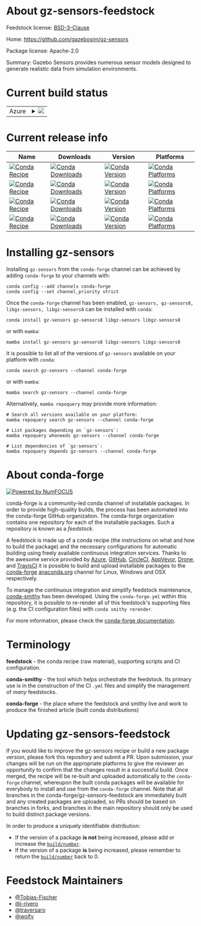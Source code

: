 About gz-sensors-feedstock
==========================

Feedstock license: [BSD-3-Clause](https://github.com/conda-forge/gz-sensors-feedstock/blob/main/LICENSE.txt)

Home: https://github.com/gazebosim/gz-sensors

Package license: Apache-2.0

Summary: Gazebo Sensors provides numerous sensor models designed to generate realistic data from simulation environments.

Current build status
====================


<table>
    
  <tr>
    <td>Azure</td>
    <td>
      <details>
        <summary>
          <a href="https://dev.azure.com/conda-forge/feedstock-builds/_build/latest?definitionId=17654&branchName=main">
            <img src="https://dev.azure.com/conda-forge/feedstock-builds/_apis/build/status/gz-sensors-feedstock?branchName=main">
          </a>
        </summary>
        <table>
          <thead><tr><th>Variant</th><th>Status</th></tr></thead>
          <tbody><tr>
              <td>linux_64</td>
              <td>
                <a href="https://dev.azure.com/conda-forge/feedstock-builds/_build/latest?definitionId=17654&branchName=main">
                  <img src="https://dev.azure.com/conda-forge/feedstock-builds/_apis/build/status/gz-sensors-feedstock?branchName=main&jobName=linux&configuration=linux%20linux_64_" alt="variant">
                </a>
              </td>
            </tr><tr>
              <td>linux_aarch64</td>
              <td>
                <a href="https://dev.azure.com/conda-forge/feedstock-builds/_build/latest?definitionId=17654&branchName=main">
                  <img src="https://dev.azure.com/conda-forge/feedstock-builds/_apis/build/status/gz-sensors-feedstock?branchName=main&jobName=linux&configuration=linux%20linux_aarch64_" alt="variant">
                </a>
              </td>
            </tr><tr>
              <td>linux_ppc64le</td>
              <td>
                <a href="https://dev.azure.com/conda-forge/feedstock-builds/_build/latest?definitionId=17654&branchName=main">
                  <img src="https://dev.azure.com/conda-forge/feedstock-builds/_apis/build/status/gz-sensors-feedstock?branchName=main&jobName=linux&configuration=linux%20linux_ppc64le_" alt="variant">
                </a>
              </td>
            </tr><tr>
              <td>osx_64</td>
              <td>
                <a href="https://dev.azure.com/conda-forge/feedstock-builds/_build/latest?definitionId=17654&branchName=main">
                  <img src="https://dev.azure.com/conda-forge/feedstock-builds/_apis/build/status/gz-sensors-feedstock?branchName=main&jobName=osx&configuration=osx%20osx_64_" alt="variant">
                </a>
              </td>
            </tr><tr>
              <td>osx_arm64</td>
              <td>
                <a href="https://dev.azure.com/conda-forge/feedstock-builds/_build/latest?definitionId=17654&branchName=main">
                  <img src="https://dev.azure.com/conda-forge/feedstock-builds/_apis/build/status/gz-sensors-feedstock?branchName=main&jobName=osx&configuration=osx%20osx_arm64_" alt="variant">
                </a>
              </td>
            </tr><tr>
              <td>win_64</td>
              <td>
                <a href="https://dev.azure.com/conda-forge/feedstock-builds/_build/latest?definitionId=17654&branchName=main">
                  <img src="https://dev.azure.com/conda-forge/feedstock-builds/_apis/build/status/gz-sensors-feedstock?branchName=main&jobName=win&configuration=win%20win_64_" alt="variant">
                </a>
              </td>
            </tr>
          </tbody>
        </table>
      </details>
    </td>
  </tr>
</table>

Current release info
====================

| Name | Downloads | Version | Platforms |
| --- | --- | --- | --- |
| [![Conda Recipe](https://img.shields.io/badge/recipe-gz--sensors-green.svg)](https://anaconda.org/conda-forge/gz-sensors) | [![Conda Downloads](https://img.shields.io/conda/dn/conda-forge/gz-sensors.svg)](https://anaconda.org/conda-forge/gz-sensors) | [![Conda Version](https://img.shields.io/conda/vn/conda-forge/gz-sensors.svg)](https://anaconda.org/conda-forge/gz-sensors) | [![Conda Platforms](https://img.shields.io/conda/pn/conda-forge/gz-sensors.svg)](https://anaconda.org/conda-forge/gz-sensors) |
| [![Conda Recipe](https://img.shields.io/badge/recipe-gz--sensors8-green.svg)](https://anaconda.org/conda-forge/gz-sensors8) | [![Conda Downloads](https://img.shields.io/conda/dn/conda-forge/gz-sensors8.svg)](https://anaconda.org/conda-forge/gz-sensors8) | [![Conda Version](https://img.shields.io/conda/vn/conda-forge/gz-sensors8.svg)](https://anaconda.org/conda-forge/gz-sensors8) | [![Conda Platforms](https://img.shields.io/conda/pn/conda-forge/gz-sensors8.svg)](https://anaconda.org/conda-forge/gz-sensors8) |
| [![Conda Recipe](https://img.shields.io/badge/recipe-libgz--sensors-green.svg)](https://anaconda.org/conda-forge/libgz-sensors) | [![Conda Downloads](https://img.shields.io/conda/dn/conda-forge/libgz-sensors.svg)](https://anaconda.org/conda-forge/libgz-sensors) | [![Conda Version](https://img.shields.io/conda/vn/conda-forge/libgz-sensors.svg)](https://anaconda.org/conda-forge/libgz-sensors) | [![Conda Platforms](https://img.shields.io/conda/pn/conda-forge/libgz-sensors.svg)](https://anaconda.org/conda-forge/libgz-sensors) |
| [![Conda Recipe](https://img.shields.io/badge/recipe-libgz--sensors8-green.svg)](https://anaconda.org/conda-forge/libgz-sensors8) | [![Conda Downloads](https://img.shields.io/conda/dn/conda-forge/libgz-sensors8.svg)](https://anaconda.org/conda-forge/libgz-sensors8) | [![Conda Version](https://img.shields.io/conda/vn/conda-forge/libgz-sensors8.svg)](https://anaconda.org/conda-forge/libgz-sensors8) | [![Conda Platforms](https://img.shields.io/conda/pn/conda-forge/libgz-sensors8.svg)](https://anaconda.org/conda-forge/libgz-sensors8) |

Installing gz-sensors
=====================

Installing `gz-sensors` from the `conda-forge` channel can be achieved by adding `conda-forge` to your channels with:

```
conda config --add channels conda-forge
conda config --set channel_priority strict
```

Once the `conda-forge` channel has been enabled, `gz-sensors, gz-sensors8, libgz-sensors, libgz-sensors8` can be installed with `conda`:

```
conda install gz-sensors gz-sensors8 libgz-sensors libgz-sensors8
```

or with `mamba`:

```
mamba install gz-sensors gz-sensors8 libgz-sensors libgz-sensors8
```

It is possible to list all of the versions of `gz-sensors` available on your platform with `conda`:

```
conda search gz-sensors --channel conda-forge
```

or with `mamba`:

```
mamba search gz-sensors --channel conda-forge
```

Alternatively, `mamba repoquery` may provide more information:

```
# Search all versions available on your platform:
mamba repoquery search gz-sensors --channel conda-forge

# List packages depending on `gz-sensors`:
mamba repoquery whoneeds gz-sensors --channel conda-forge

# List dependencies of `gz-sensors`:
mamba repoquery depends gz-sensors --channel conda-forge
```


About conda-forge
=================

[![Powered by
NumFOCUS](https://img.shields.io/badge/powered%20by-NumFOCUS-orange.svg?style=flat&colorA=E1523D&colorB=007D8A)](https://numfocus.org)

conda-forge is a community-led conda channel of installable packages.
In order to provide high-quality builds, the process has been automated into the
conda-forge GitHub organization. The conda-forge organization contains one repository
for each of the installable packages. Such a repository is known as a *feedstock*.

A feedstock is made up of a conda recipe (the instructions on what and how to build
the package) and the necessary configurations for automatic building using freely
available continuous integration services. Thanks to the awesome service provided by
[Azure](https://azure.microsoft.com/en-us/services/devops/), [GitHub](https://github.com/),
[CircleCI](https://circleci.com/), [AppVeyor](https://www.appveyor.com/),
[Drone](https://cloud.drone.io/welcome), and [TravisCI](https://travis-ci.com/)
it is possible to build and upload installable packages to the
[conda-forge](https://anaconda.org/conda-forge) [anaconda.org](https://anaconda.org/)
channel for Linux, Windows and OSX respectively.

To manage the continuous integration and simplify feedstock maintenance,
[conda-smithy](https://github.com/conda-forge/conda-smithy) has been developed.
Using the ``conda-forge.yml`` within this repository, it is possible to re-render all of
this feedstock's supporting files (e.g. the CI configuration files) with ``conda smithy rerender``.

For more information, please check the [conda-forge documentation](https://conda-forge.org/docs/).

Terminology
===========

**feedstock** - the conda recipe (raw material), supporting scripts and CI configuration.

**conda-smithy** - the tool which helps orchestrate the feedstock.
                   Its primary use is in the construction of the CI ``.yml`` files
                   and simplify the management of *many* feedstocks.

**conda-forge** - the place where the feedstock and smithy live and work to
                  produce the finished article (built conda distributions)


Updating gz-sensors-feedstock
=============================

If you would like to improve the gz-sensors recipe or build a new
package version, please fork this repository and submit a PR. Upon submission,
your changes will be run on the appropriate platforms to give the reviewer an
opportunity to confirm that the changes result in a successful build. Once
merged, the recipe will be re-built and uploaded automatically to the
`conda-forge` channel, whereupon the built conda packages will be available for
everybody to install and use from the `conda-forge` channel.
Note that all branches in the conda-forge/gz-sensors-feedstock are
immediately built and any created packages are uploaded, so PRs should be based
on branches in forks, and branches in the main repository should only be used to
build distinct package versions.

In order to produce a uniquely identifiable distribution:
 * If the version of a package **is not** being increased, please add or increase
   the [``build/number``](https://docs.conda.io/projects/conda-build/en/latest/resources/define-metadata.html#build-number-and-string).
 * If the version of a package **is** being increased, please remember to return
   the [``build/number``](https://docs.conda.io/projects/conda-build/en/latest/resources/define-metadata.html#build-number-and-string)
   back to 0.

Feedstock Maintainers
=====================

* [@Tobias-Fischer](https://github.com/Tobias-Fischer/)
* [@j-rivero](https://github.com/j-rivero/)
* [@traversaro](https://github.com/traversaro/)
* [@wolfv](https://github.com/wolfv/)

